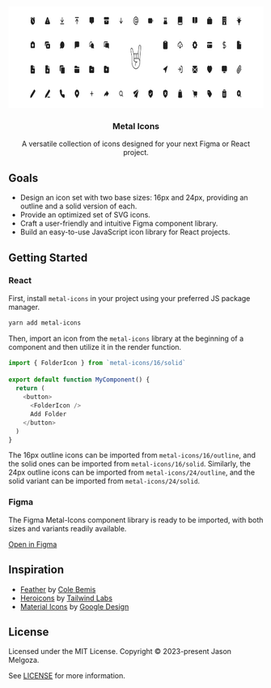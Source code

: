 <p align="center">
  <a href="https://metalicons.com" target="_blank">
    <picture>
      <source media="(prefers-color-scheme: dark)" srcset="https://raw.githubusercontent.com/jasonmelgoza/metal-icons/HEAD/.github/hero-dark.svg">
      <source media="(prefers-color-scheme: light)" srcset="https://raw.githubusercontent.com/jasonmelgoza/metal-icons/HEAD/.github/hero-light.svg">
      <img alt="Metal Icons Banner" width="830" height="200" style="max-width: 100%" src="https://raw.githubusercontent.com/jasonmelgoza/metal-icons/HEAD/.github/hero-light.svg">
    </picture>
  </a>
</p>

<h3 align="center">Metal Icons</h3>

<p align="center">
  A versatile collection of icons designed for your next Figma or React project.
</p>

## Goals

- Design an icon set with two base sizes: 16px and 24px, providing an outline and a solid version of each.
- Provide an optimized set of SVG icons.
- Craft a user-friendly and intuitive Figma component library.
- Build an easy-to-use JavaScript icon library for React projects.

## Getting Started

### React

First, install `metal-icons` in your project using your preferred JS package manager. 

```bash
yarn add metal-icons
```

Then, import an icon from the `metal-icons` library at the beginning of a component and then utilize it in the render function.

```javascript
import { FolderIcon } from `metal-icons/16/solid`

export default function MyComponent() {
  return (
    <button>
      <FolderIcon />
      Add Folder
    </button>
  )
}
```

The 16px outline icons can be imported from `metal-icons/16/outline`, and the solid ones can be imported from `metal-icons/16/solid`. Similarly, the 24px outline icons can be imported from `metal-icons/24/outline`, and the solid variant can be imported from `metal-icons/24/solid`.


### Figma

The Figma Metal-Icons component library is ready to be imported, with both sizes and variants readily available.

[Open in Figma](https://www.figma.com/community/file/1275692756020345515/Metal-Icons)

## Inspiration

- [Feather](https://feathericons.com/) by [Cole Bemis](https://github.com/colebemis)
- [Heroicons](https://heroicons.com/) by [Tailwind Labs](https://github.com/tailwindlabs)
- [Material Icons](https://fonts.google.com/icons) by [Google Design](https://design.google/)

## License

Licensed under the MIT License. Copyright © 2023-present Jason Melgoza.

See [LICENSE](./LICENSE) for more information.
